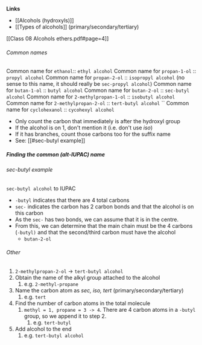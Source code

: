 **Links**
- [[Alcohols (hydroxyls)]] 
- [[Types of alcohols]] (primary/secondary/tertiary)

[[Class 08 Alcohols ethers.pdf#page=4]]
###### Common names
Common name for `ethanol`:: `ethyl alcohol`
Common name for `propan-1-ol` :: `propyl alcohol`
Common name for `propan-2-ol` :: `isopropyl alcohol` (no sense to this name, it should really be `sec-propyl alcohol`)
Common name for `butan-1-ol` :: `butyl alcohol`
Common name for `butan-2-ol` :: `sec-butyl alcohol`
Common name for `2-methylpropan-1-ol` :: `isobutyl alcohol`
Common name for `2-methylpropan-2-ol` :: `tert-butyl alcohol` ``
Common name for `cyclohexanol` :: `cycohexyl alcohol`


- Only count the carbon that immediately is after the hydroxyl group
- If the alcohol is on 1, don't mention it (i.e. don't use *iso*)
- If it has branches, count those carbons too for the suffix name
- See: [[#sec-butyl example]]

##### Finding the common (alt-IUPAC) name
###### sec-butyl example
`sec-butyl alcohol` to IUPAC
- `-butyl` indicates that there are 4 total carbons
- `sec-` indicates the carbon has 2 carbon bonds and that the alcohol is on this carbon
- As the `sec-` has two bonds, we can assume that it is in the centre.
- From this, we can determine that the main chain must be the 4 carbons (`-butyl)` and that the second/third carbon must have the alcohol
	- `butan-2-ol`

###### Other
1. `2-methylpropan-2-ol` -> `tert-butyl alcohol`
1. Obtain the name of the alkyl group attached to the alcohol
	1. e.g. `2-methyl-propane`
2. Name the carbon atom as *sec, iso, tert* (primary/secondary/tertiary)
	1. e.g. `tert`
3. Find the number of carbon atoms in the total molecule
	1. `methyl = 1, propane = 3 -> 4`. There are 4 carbon atoms in a `-butyl` group, so we append it to step 2.
		1. e.g. `tert-butyl`
4. Add alcohol to the end
	1. e.g. `tert-butyl alcohol`


